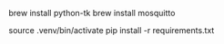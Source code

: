 brew install python-tk
brew install mosquitto


source .venv/bin/activate
pip install -r requirements.txt 